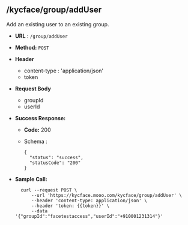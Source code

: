 ## /kycface/group/addUser

Add an existing user to an existing group.

* **URL** : `/group/addUser`
  
* **Method:** `POST`

* **Header**
	
	- content-type : 'application/json'
	- token
	
* **Request Body**

	- groupId
	- userId
	  
* **Success Response:**

  * **Code:** 200 <br />
  * Schema : 
			
		{
		  "status": "success",
		  "statusCode": "200"
		}
		
	

* **Sample Call:**

   	
    	curl --request POST \
  			--url 'https://kycface.mooo.com/kycface/group/addUser' \
            --header 'content-type: application/json' \
            --header 'token: {{token}}' \
            --data '{"groupId":"facetestaccess","userId":"+910001231314"}'
    	
    	
